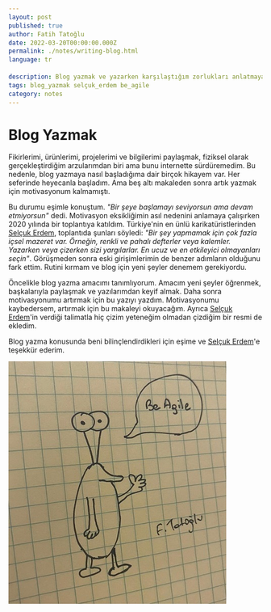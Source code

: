 ```yaml
---
layout: post
published: true
author: Fatih Tatoğlu
date: 2022-03-20T00:00:00.000Z
permalink: ./notes/writing-blog.html
language: tr

description: Blog yazmak ve yazarken karşılaştığım zorlukları anlatmaya çalıştım. Motivasyon kaynağım olacak bir yazı.
tags: blog_yazmak selçuk_erdem be_agile
category: notes
---
```


# Blog Yazmak

Fikirlerimi, ürünlerimi, projelerimi ve bilgilerimi paylaşmak, fiziksel olarak gerçekleştirdiğim arzularımdan biri ama bunu internette sürdüremedim. Bu nedenle, blog yazmaya nasıl başladığıma dair birçok hikayem var. Her seferinde heyecanla başladım. Ama beş altı makaleden sonra artık yazmak için motivasyonum kalmamıştı.

Bu durumu eşimle konuştum. *"Bir şeye başlamayı seviyorsun ama devam etmiyorsun"* dedi. Motivasyon eksikliğimin asıl nedenini anlamaya çalışırken 2020 yılında bir toplantıya katıldım. Türkiye'nin en ünlü karikatüristlerinden [Selçuk Erdem](https://twitter.com/selcukerdem "Selçuk Erdem (@selcukerdem) / Twitter"), toplantıda şunları söyledi: *"Bir şey yapmamak için çok fazla içsel mazeret var. Örneğin, renkli ve pahalı defterler veya kalemler. Yazarken veya çizerken sizi yargılarlar. En ucuz ve en etkileyici olmayanları seçin"*. Görüşmeden sonra eski girişimlerimin de benzer adımların olduğunu fark ettim. Rutini kırmam ve blog için yeni şeyler denemem gerekiyordu.

Öncelikle blog yazma amacımı tanımlıyorum. Amacım yeni şeyler öğrenmek, başkalarıyla paylaşmak ve yazılarımdan keyif almak. Daha sonra motivasyonumu artırmak için bu yazıyı yazdım. Motivasyonumu kaybedersem, artırmak için bu makaleyi okuyacağım. Ayrıca [Selçuk Erdem](https://twitter.com/selcukerdem "Selçuk Erdem (@selcukerdem) / Twitter")'in verdiği talimatla hiç çizim yeteneğim olmadan çizdiğim bir resmi de ekledim.

Blog yazma konusunda beni bilinçlendirdikleri için eşime ve [Selçuk Erdem](https://twitter.com/selcukerdem "Selçuk Erdem (@selcukerdem) / Twitter")'e teşekkür ederim.

[![Be Agile](../image/be-agile-cartoon.jpg "Be Agile")](https://www.instagram.com/p/CH2zB56hMWV)
